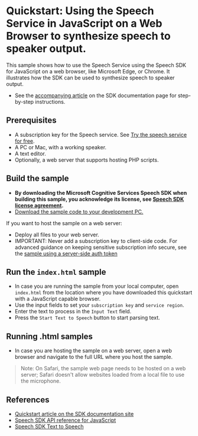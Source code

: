 # Quickstart: Using the Speech Service in JavaScript on a Web Browser to synthesize speech to speaker output.

This sample shows how to use the Speech Service using the Speech SDK for
JavaScript on a web browser, like Microsoft Edge, or Chrome. It illustrates how
the SDK can be used to synthesize speech to speaker output.

- See the
  [accompanying article](https://docs.microsoft.com/azure/cognitive-services/speech-service/quickstarts/text-to-speech?pivots=programming-language-javascript)
  on the SDK documentation page for step-by-step instructions.

## Prerequisites

- A subscription key for the Speech service. See
  [Try the speech service for free](https://docs.microsoft.com/azure/cognitive-services/speech-service/get-started).
- A PC or Mac, with a working speaker.
- A text editor.
- Optionally, a web server that supports hosting PHP scripts.

## Build the sample

- **By downloading the Microsoft Cognitive Services Speech SDK when building
  this sample, you acknowledge its license, see
  [Speech SDK license agreement](https://aka.ms/csspeech/license).**
- [Download the sample code to your development PC.](/README.md#get-the-samples)

If you want to host the sample on a web server:

- Deploy all files to your web server.
- IMPORTANT: Never add a subscription key to client-side code. For advanced
  guidance on keeping sensitive subscription info secure, see the
  [sample using a server-side auth token](https://github.com/Azure-Samples/cognitive-services-speech-sdk/tree/master/samples/js/browser)

## Run the `index.html` sample

- In case you are running the sample from your local computer, open `index.html`
  from the location where you have downloaded this quickstart with a JavaScript
  capable browser.
- Use the input fields to set your `subscription key` and `service region`.
- Enter the text to process in the `Input Text` field.
- Press the `Start Text to Speech` button to start parsing text.

## Running .html samples

- In case you are hosting the sample on a web server, open a web browser and
  navigate to the full URL where you host the sample.

> Note: On Safari, the sample web page needs to be hosted on a web server;
> Safari doesn't allow websites loaded from a local file to use the microphone.

## References

- [Quickstart article on the SDK documentation site](https://docs.microsoft.com/azure/cognitive-services/speech-service/quickstart-js-browser)
- [Speech SDK API reference for JavaScript](https://aka.ms/csspeech/javascriptref)
- [Speech SDK Text to Speech](https://docs.microsoft.com/azure/cognitive-services/speech-service/text-to-speech)
